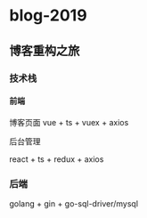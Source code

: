 # blog-2019
## 博客重构之旅
### 技术栈

#### 前端
博客页面
vue + ts + vuex + axios 

后台管理

react + ts + redux + axios

### 后端

golang + gin + go-sql-driver/mysql

